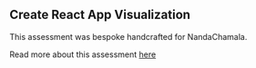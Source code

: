 ## Create React App Visualization

This assessment was bespoke handcrafted for NandaChamala.

Read more about this assessment [here](https://react.eogresources.com)
